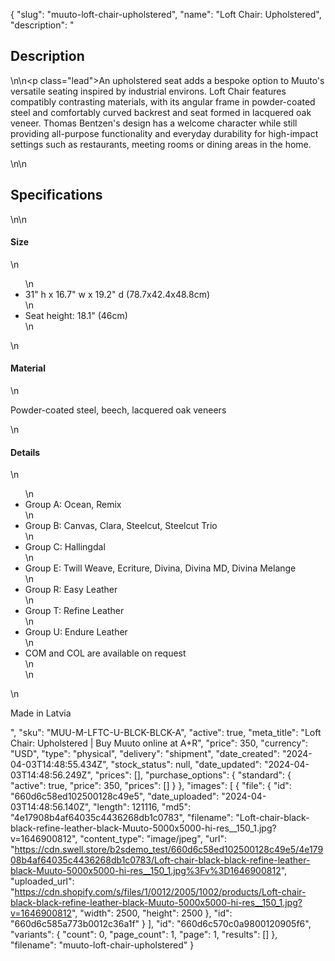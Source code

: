 {
  "slug": "muuto-loft-chair-upholstered",
  "name": "Loft Chair: Upholstered",
  "description": "<h2>Description</h2>\n<!-- split -->\n<p class=\"lead\">An upholstered seat adds a bespoke option to Muuto's versatile seating inspired by industrial environs. Loft Chair features compatibly contrasting materials, with its angular frame in powder-coated steel and comfortably curved backrest and seat formed in lacquered oak veneer. Thomas Bentzen's design has a welcome character while still providing all-purpose functionality and everyday durability for high-impact settings such as restaurants, meeting rooms or dining areas in the home.</p>\n<!-- split -->\n<h2>Specifications</h2>\n<!-- split -->\n<h4>Size</h4>\n<ul>\n<li>31\" h x 16.7\" w x 19.2\" d (78.7x42.4x48.8cm)</li>\n<li>Seat height: 18.1\" (46cm)</li>\n</ul>\n<h4>Material</h4>\n<p>Powder-coated steel, beech, lacquered oak veneers</p>\n<h4>Details</h4>\n<ul>\n<li>Group A: Ocean, Remix</li>\n<li>Group B: Canvas, Clara, Steelcut, Steelcut Trio</li>\n<li>Group C: Hallingdal</li>\n<li>Group E: Twill Weave, Ecriture, Divina, Divina MD, Divina Melange</li>\n<li>Group R: Easy Leather</li>\n<li>Group T: Refine Leather</li>\n<li>Group U: Endure Leather</li>\n<li>COM and COL are available on request<br>\n</li>\n</ul>\n<p>Made in Latvia</p>",
  "sku": "MUU-M-LFTC-U-BLCK-BLCK-A",
  "active": true,
  "meta_title": "Loft Chair: Upholstered | Buy Muuto online at A+R",
  "price": 350,
  "currency": "USD",
  "type": "physical",
  "delivery": "shipment",
  "date_created": "2024-04-03T14:48:55.434Z",
  "stock_status": null,
  "date_updated": "2024-04-03T14:48:56.249Z",
  "prices": [],
  "purchase_options": {
    "standard": {
      "active": true,
      "price": 350,
      "prices": []
    }
  },
  "images": [
    {
      "file": {
        "id": "660d6c58ed102500128c49e5",
        "date_uploaded": "2024-04-03T14:48:56.140Z",
        "length": 121116,
        "md5": "4e17908b4af64035c4436268db1c0783",
        "filename": "Loft-chair-black-black-refine-leather-black-Muuto-5000x5000-hi-res__150_1.jpg?v=1646900812",
        "content_type": "image/jpeg",
        "url": "https://cdn.swell.store/b2sdemo_test/660d6c58ed102500128c49e5/4e17908b4af64035c4436268db1c0783/Loft-chair-black-black-refine-leather-black-Muuto-5000x5000-hi-res__150_1.jpg%3Fv%3D1646900812",
        "uploaded_url": "https://cdn.shopify.com/s/files/1/0012/2005/1002/products/Loft-chair-black-black-refine-leather-black-Muuto-5000x5000-hi-res__150_1.jpg?v=1646900812",
        "width": 2500,
        "height": 2500
      },
      "id": "660d6c585a773b0012c36a1f"
    }
  ],
  "id": "660d6c570c0a9800120905f6",
  "variants": {
    "count": 0,
    "page_count": 1,
    "page": 1,
    "results": []
  },
  "filename": "muuto-loft-chair-upholstered"
}